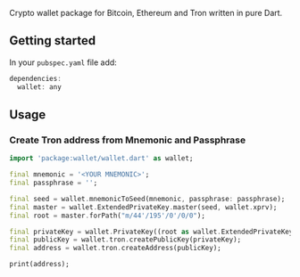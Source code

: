 Crypto wallet package for Bitcoin, Ethereum and Tron written in pure Dart.

## Getting started

In your `pubspec.yaml` file add:

```dart
dependencies:
  wallet: any
```

## Usage

### Create Tron address from Mnemonic and Passphrase

```dart
import 'package:wallet/wallet.dart' as wallet;

final mnemonic = '<YOUR MNEMONIC>';
final passphrase = '';

final seed = wallet.mnemonicToSeed(mnemonic, passphrase: passphrase);
final master = wallet.ExtendedPrivateKey.master(seed, wallet.xprv);
final root = master.forPath("m/44'/195'/0'/0/0");

final privateKey = wallet.PrivateKey((root as wallet.ExtendedPrivateKey).key);
final publicKey = wallet.tron.createPublicKey(privateKey);
final address = wallet.tron.createAddress(publicKey);

print(address);
```
